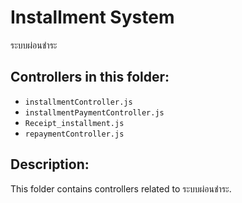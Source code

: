 # Installment System

ระบบผ่อนชำระ

## Controllers in this folder:

- `installmentController.js`
- `installmentPaymentController.js`
- `Receipt_installment.js`
- `repaymentController.js`

## Description:

This folder contains controllers related to ระบบผ่อนชำระ.
